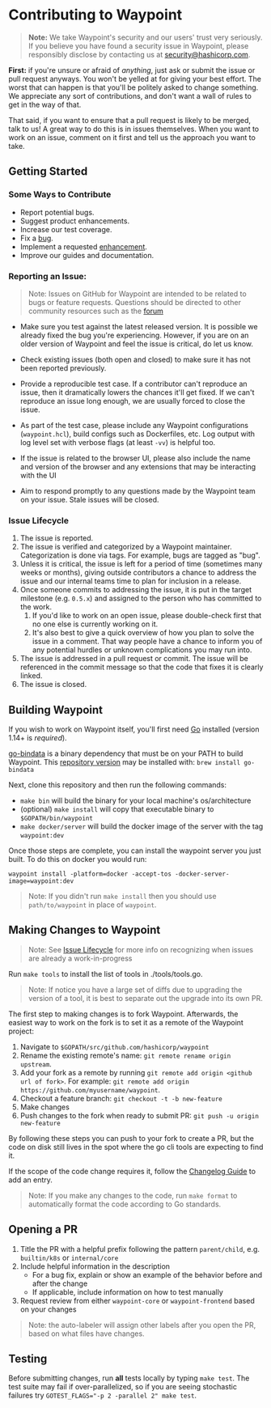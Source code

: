 # Contributing to Waypoint

>**Note:** We take Waypoint's security and our users' trust very seriously.
>If you believe you have found a security issue in Waypoint, please responsibly
>disclose by contacting us at security@hashicorp.com.

**First:** if you're unsure or afraid of _anything_, just ask or submit the
issue or pull request anyways. You won't be yelled at for giving your best
effort. The worst that can happen is that you'll be politely asked to change
something. We appreciate any sort of contributions, and don't want a wall of
rules to get in the way of that.

That said, if you want to ensure that a pull request is likely to be merged,
talk to us! A great way to do this is in issues themselves. When you want to
work on an issue, comment on it first and tell us the approach you want to take.

## Getting Started

### Some Ways to Contribute

* Report potential bugs.
* Suggest product enhancements.
* Increase our test coverage.
* Fix a [bug](https://github.com/hashicorp/waypoint/labels/bug).
* Implement a requested [enhancement](https://github.com/hashicorp/waypoint/labels/enhancement).
* Improve our guides and documentation.

### Reporting an Issue:

>Note: Issues on GitHub for Waypoint are intended to be related to bugs or feature requests.
>Questions should be directed to other community resources such as the [forum](https://discuss.hashicorp.com/)

* Make sure you test against the latest released version. It is possible we
already fixed the bug you're experiencing. However, if you are on an older
version of Waypoint and feel the issue is critical, do let us know.

* Check existing issues (both open and closed) to make sure it has not been
reported previously.

* Provide a reproducible test case. If a contributor can't reproduce an issue,
then it dramatically lowers the chances it'll get fixed. If we can't reproduce
an issue long enough, we are usually forced to close the issue.

* As part of the test case, please include any Waypoint configurations
(`waypoint.hcl`), build configs such as Dockerfiles, etc. Log output with
log level set with verbose flags (at least `-vv`) is helpful too.

* If the issue is related to the browser UI, please also include the name 
and version of the browser and any extensions that may be interacting 
with the UI

* Aim to respond promptly to any questions made by the Waypoint team on your
issue. Stale issues will be closed.

### Issue Lifecycle

1. The issue is reported.
1. The issue is verified and categorized by a Waypoint maintainer.
   Categorization is done via tags. For example, bugs are tagged as "bug".
1. Unless it is critical, the issue is left for a period of time (sometimes many
   weeks or months), giving outside contributors a chance to address the issue
   and our internal teams time to plan for inclusion in a release.
1. Once someone commits to addressing the issue, it is put in the target milestone
   (e.g. `0.5.x`) and assigned to the person who has committed to the work.
   1. If you'd like to work on an open issue, please double-check first that no
   one else is currently working on it.
   1. It's also best to give a quick overview of how you plan to solve the issue
   in a comment. That way people have a chance to inform you of any potential
   hurdles or unknown complications you may run into.
1. The issue is addressed in a pull request or commit. The issue will be
   referenced in the commit message so that the code that fixes it is clearly
   linked.
1. The issue is closed.

## Building Waypoint

If you wish to work on Waypoint itself, you'll first need [Go](https://golang.org)
installed (version 1.14+ is _required_).

[go-bindata](https://github.com/go-bindata/go-bindata) is a binary dependency
that must be on your PATH to build Waypoint. This 
[repository version](https://github.com/kevinburke/go-bindata/) may be installed with:
`brew install go-bindata`

Next, clone this repository and then run the following commands:
* `make bin` will build the binary for your local machine's os/architecture
* (optional) `make install` will copy that executable binary to `$GOPATH/bin/waypoint`
* `make docker/server` will build the docker image of the server with the tag `waypoint:dev`

Once those steps are complete, you can install the waypoint server you just built. To do
this on docker you would run:
```
waypoint install -platform=docker -accept-tos -docker-server-image=waypoint:dev
```

>Note: If you didn't run `make install` then you should use `path/to/waypoint` 
in place of `waypoint`.

## Making Changes to Waypoint

>Note: See [Issue Lifecycle](#issue-lifecycle) for more info on recognizing when issues are already
a work-in-progress

Run `make tools` to install the list of tools in ./tools/tools.go.
>Note: If notice you have a large set of diffs due to upgrading the version of 
>a tool, it is best to separate out the upgrade into its own PR.

The first step to making changes is to fork Waypoint. Afterwards, the easiest way
to work on the fork is to set it as a remote of the Waypoint project:

1. Navigate to `$GOPATH/src/github.com/hashicorp/waypoint`
2. Rename the existing remote's name: `git remote rename origin upstream`.
3. Add your fork as a remote by running
   `git remote add origin <github url of fork>`. For example:
   `git remote add origin https://github.com/myusername/waypoint`.
4. Checkout a feature branch: `git checkout -t -b new-feature`
5. Make changes
6. Push changes to the fork when ready to submit PR:
   `git push -u origin new-feature`

By following these steps you can push to your fork to create a PR, but the code on disk still
lives in the spot where the go cli tools are expecting to find it.

If the scope of the code change requires it, follow the [Changelog Guide](/.github/CHANGELOG_GUIDE.md) to add an entry.

>Note: If you make any changes to the code, run `make format` to automatically format the code according to Go standards.

## Opening a PR

1. Title the PR with a helpful prefix following the pattern `parent/child`, 
e.g. `builtin/k8s` or `internal/core`
1. Include helpful information in the description
   * For a bug fix, explain or show an example of the behavior before and 
  after the change
   * If applicable, include information on how to test manually
1. Request review from either `waypoint-core` or `waypoint-frontend` based on 
your changes

>Note: the auto-labeler will assign other labels after you open the PR, based 
>on what files have changes.

## Testing

Before submitting changes, run **all** tests locally by typing `make test`.
The test suite may fail if over-parallelized, so if you are seeing stochastic
failures try `GOTEST_FLAGS="-p 2 -parallel 2" make test`.
